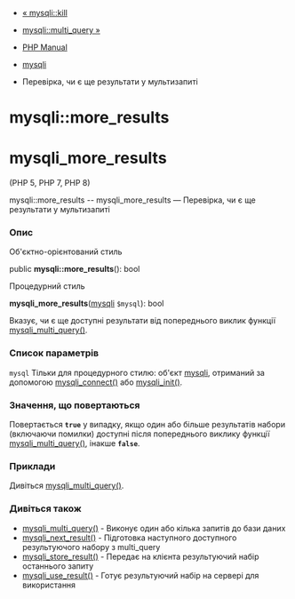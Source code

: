 - [« mysqli::kill](mysqli.kill.md)
- [mysqli::multi_query »](mysqli.multi-query.md)

- [PHP Manual](index.md)
- [mysqli](class.mysqli.md)
- Перевірка, чи є ще результати у мультизапиті

# mysqli::more_results

# mysqli_more_results

(PHP 5, PHP 7, PHP 8)

mysqli::more_results -- mysqli_more_results — Перевірка, чи є ще
результати у мультизапиті

### Опис

Об'єктно-орієнтований стиль

public **mysqli::more_results**(): bool

Процедурний стиль

**mysqli_more_results**([mysqli](class.mysqli.md) `$mysql`): bool

Вказує, чи є ще доступні результати від попереднього
виклик функції [mysqli_multi_query()](mysqli.multi-query.md).

### Список параметрів

`mysql`
Тільки для процедурного стилю: об'єкт [mysqli](class.mysqli.md),
отриманий за допомогою [mysqli_connect()](function.mysqli-connect.md)
або [mysqli_init()](mysqli.init.md).

### Значення, що повертаються

Повертається **`true`** у випадку, якщо один або більше результатів
набори (включаючи помилки) доступні після попереднього виклику функції
[mysqli_multi_query()](mysqli.multi-query.md), інакше **`false`**.

### Приклади

Дивіться [mysqli_multi_query()](mysqli.multi-query.md).

### Дивіться також

- [mysqli_multi_query()](mysqli.multi-query.md) - Виконує один або
кілька запитів до бази даних
- [mysqli_next_result()](mysqli.next-result.md) - Підготовка
наступного доступного результуючого набору з multi_query
- [mysqli_store_result()](mysqli.store-result.md) - Передає на
клієнта результуючий набір останнього запиту
- [mysqli_use_result()](mysqli.use-result.md) - Готує
результуючий набір на сервері для використання
